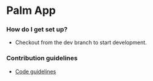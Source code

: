 # Palm App #


### How do I get set up? ###

* Checkout from the dev branch to start development.

### Contribution guidelines ###

* [Code guidelines](https://github.com/ribot/androidguidelines/blob/master/project_and_code_guidelines.md)